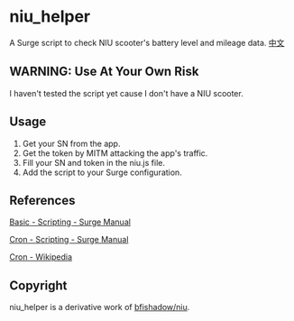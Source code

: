 # niu_helper
A Surge script to check NIU scooter's battery level and mileage data.
[中文](https://github.com/gongjianhui/niu_helper/blob/master/README-zh_Hans.md)

## WARNING: Use At Your Own Risk
I haven't tested the script yet cause I don't have a NIU scooter.

## Usage
1. Get your SN from the app.
2. Get the token by MITM attacking the app's traffic.
3. Fill your SN and token in the niu.js file.
4. Add the script to your Surge configuration.

## References
[Basic - Scripting - Surge Manual](https://manual.nssurge.com/scripting/common.html)

[Cron - Scripting - Surge Manual](https://manual.nssurge.com/scripting/cron.html)

[Cron - Wikipedia](https://en.wikipedia.org/wiki/Cron)

## Copyright
niu_helper is a derivative work of [bfishadow/niu](https://github.com/bfishadow/niu).



